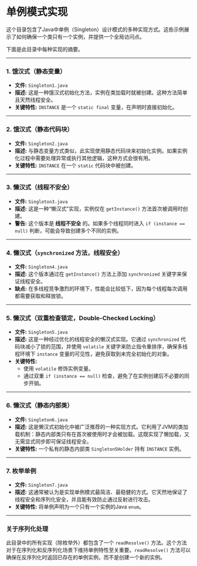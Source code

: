 # 单例模式实现

这个目录包含了Java中单例（Singleton）设计模式的多种实现方式。这些示例展示了如何确保一个类只有一个实例，并提供一个全局访问点。

下面是此目录中每种实现的摘要。

---

### 1. 饿汉式（静态变量）
- **文件:** `Singleton1.java`
- **描述:** 这是一种饿汉式初始化方法，实例在类加载时就被创建。这种方法简单且天然线程安全。
- **关键特性:** `INSTANCE` 是一个 `static final` 变量，在声明时直接初始化。

---

### 2. 饿汉式（静态代码块）
- **文件:** `Singleton2.java`
- **描述:** 与静态变量方式类似，此实现使用静态代码块来初始化实例。如果实例化过程中需要处理异常或执行其他逻辑，这种方式会很有用。
- **关键特性:** `INSTANCE` 在一个 `static` 代码块中被创建。

---

### 3. 懒汉式（线程不安全）
- **文件:** `Singleton3.java`
- **描述:** 这是一种“懒汉式”实现，实例仅在 `getInstance()` 方法首次被调用时创建。
- **警告:** 这个版本是 **线程不安全** 的。如果多个线程同时进入 `if (instance == null)` 判断，可能会导致创建多个不同的实例。

---

### 4. 懒汉式（`synchronized` 方法，线程安全）
- **文件:** `Singleton4.java`
- **描述:** 这个版本通过在 `getInstance()` 方法上添加 `synchronized` 关键字来保证线程安全。
- **缺点:** 在多线程竞争激烈的环境下，性能会比较低下，因为每个线程每次调用都需要获取和释放锁。

---

### 5. 懒汉式（双重检查锁定，Double-Checked Locking）
- **文件:** `Singleton5.java`
- **描述:** 这是一种经过优化的线程安全的懒汉式实现。它通过 `synchronized` 代码块减小了锁的范围，并使用 `volatile` 关键字来防止指令重排序，确保多线程环境下 `instance` 变量的可见性，避免获取到未完全初始化的对象。
- **关键特性:**
    - 使用 `volatile` 修饰实例变量。
    - 通过双重 `if (instance == null)` 检查，避免了在实例创建后不必要的同步开销。

---

### 6. 懒汉式（静态内部类）
- **文件:** `Singleton6.java`
- **描述:** 这是懒汉式初始化中被广泛推荐的一种实现方式。它利用了JVM的类加载机制：静态内部类只有在首次被使用时才会被加载。这既实现了懒加载，又无需显式同步即可保证线程安全。
- **关键特性:** 一个私有的静态内部类 `Singleton5Holder` 持有 `INSTANCE` 实例。

---

### 7. 枚举单例
- **文件:** `Singleton7.java`
- **描述:** 这通常被认为是实现单例模式最简洁、最稳健的方式。它天然地保证了线程安全和序列化安全，并且能有效防止通过反射进行攻击。
- **关键特性:** 将单例声明为一个只有一个实例的Java `enum`。

---

### 关于序列化处理

此目录中的所有实现（除枚举外）都包含了一个 `readResolve()` 方法。这个方法对于在序列化和反序列化场景下维持单例特性至关重要。`readResolve()` 方法可以确保在反序列化时返回已存在的单例实例，而不是创建一个新的实例。
